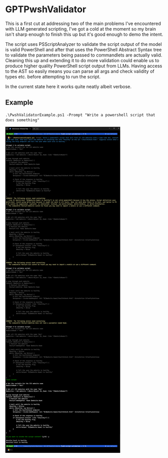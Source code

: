 # GPTPwshValidator

This is a first cut at addressing two of the main problems I've encountered with LLM generated scripting, I've got a cold at the moment so my brain isn't sharp enough to finish this up but it's good enough to demo the intent.  

The script uses PSScriptAnalyzer to validate the script output of the model is valid PowerShell and after that uses the PowerShell Abstract Syntax tree to validate the parameters being passed to commandlets are actually valid. Cleaning this up and extending it to do more validation could enable us to produce higher quality PowerShell script output from LLMs. Having access to the AST so easily means you can parse all args and check validity of types etc. before attempting to run the script.  

In the current state here it works quite neatly albeit verbose.

## Example

```pwsh
.\PwshValidatorExample.ps1 -Prompt "Write a powershell script that does something"
```

![Example Output](./Example.png)